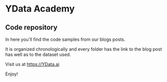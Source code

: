 # YData Academy
## Code repository

In here you'll find the code samples from our blogs posts.

It is organized chronologically and every folder has the link to the blog post has well as to the dataset used.


Visit us at https://YData.ai


Enjoy!
